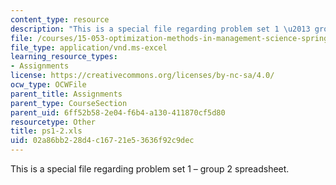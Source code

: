 ```yaml
---
content_type: resource
description: "This is a special file regarding problem set 1 \u2013 group 2 spreadsheet."
file: /courses/15-053-optimization-methods-in-management-science-spring-2013/02a86bb228d4c16721e53636f92c9dec_ps1-2.xls
file_type: application/vnd.ms-excel
learning_resource_types:
- Assignments
license: https://creativecommons.org/licenses/by-nc-sa/4.0/
ocw_type: OCWFile
parent_title: Assignments
parent_type: CourseSection
parent_uid: 6ff52b58-2e04-f6b4-a130-411870cf5d80
resourcetype: Other
title: ps1-2.xls
uid: 02a86bb2-28d4-c167-21e5-3636f92c9dec
---
```

This is a special file regarding problem set 1 – group 2 spreadsheet.